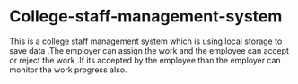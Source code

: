 # College-staff-management-system
This is a college staff management system which is using local storage to save data .The employer can assign the work and the employee can accept or reject the work .If its accepted by the employee than the employer can monitor the work progress also.
